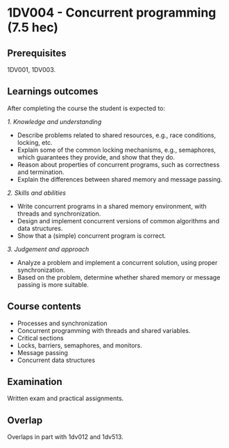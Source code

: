 # 1DV004 - Concurrent programming (7.5 hec)

## Prerequisites

1DV001, 1DV003.

## Learnings outcomes

After completing the course the student is expected to:

*1. Knowledge and understanding*

- Describe problems related to shared resources, e.g., race conditions, locking, etc.
- Explain some of the common locking mechanisms, e.g., semaphores, which guarantees they provide, and show that they do.
- Reason about properties of concurrent programs, such as correctness and termination.
- Explain the differences between shared memory and message passing.

*2.	Skills and abilities*

- Write concurrent programs in a shared memory environment, with threads and synchronization.
- Design and implement concurrent versions of common algorithms and data structures.
- Show that a (simple) concurrent program is correct.

*3.	Judgement and approach*

- Analyze a problem and implement a concurrent solution, using proper synchronization.
- Based on the problem, determine whether shared memory or message passing is more suitable.

## Course contents

- Processes and synchronization
- Concurrent programming with threads and shared variables.
- Critical sections
- Locks, barriers, semaphores, and monitors.
- Message passing
- Concurrent data structures

## Examination

Written exam and practical assignments.

## Overlap

Overlaps in part with 1dv012 and 1dv513.